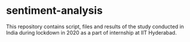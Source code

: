 # sentiment-analysis
This repository contains script, files and results of the study conducted in India during lockdown in 2020 as a part of internship at IIT Hyderabad.
